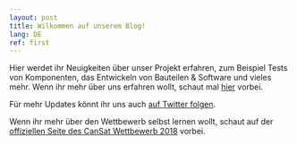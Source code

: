 ```yaml
---
layout: post
title: Wilkommen auf unserem Blog!
lang: DE
ref: first
---
```


Hier werdet ihr Neuigkeiten über unser Projekt erfahren, zum Beispiel Tests von Komponenten,
das Entwickeln von Bauteilen & Software und vieles mehr.
Wenn ihr mehr über uns erfahren wollt, schaut mal [hier](https://apoapsishgv.github.io/about/) vorbei.

Für mehr Updates könnt ihr uns auch [auf Twitter folgen](https://twitter.com/Apoapsis_HGV).

Wenn ihr mehr über den Wettbewerb selbst lernen wollt, schaut auf der [offiziellen Seite des CanSat Wettbewerb 2018](https://www.cansat.de/) vorbei.

